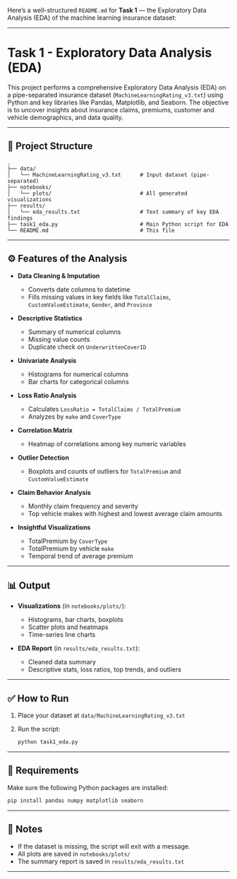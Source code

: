 Here’s a well-structured `README.md` for **Task 1** — the Exploratory Data Analysis (EDA) of the machine learning insurance dataset:

---

# Task 1 - Exploratory Data Analysis (EDA)

This project performs a comprehensive Exploratory Data Analysis (EDA) on a pipe-separated insurance dataset (`MachineLearningRating_v3.txt`) using Python and key libraries like Pandas, Matplotlib, and Seaborn. The objective is to uncover insights about insurance claims, premiums, customer and vehicle demographics, and data quality.

---

## 📁 Project Structure

```
.
├── data/
│   └── MachineLearningRating_v3.txt      # Input dataset (pipe-separated)
├── notebooks/
│   └── plots/                            # All generated visualizations
├── results/
│   └── eda_results.txt                   # Text summary of key EDA findings
├── task1_eda.py                          # Main Python script for EDA
└── README.md                             # This file
```

---

## ⚙️ Features of the Analysis

* **Data Cleaning & Imputation**

  * Converts date columns to datetime
  * Fills missing values in key fields like `TotalClaims`, `CustomValueEstimate`, `Gender`, and `Province`

* **Descriptive Statistics**

  * Summary of numerical columns
  * Missing value counts
  * Duplicate check on `UnderwrittenCoverID`

* **Univariate Analysis**

  * Histograms for numerical columns
  * Bar charts for categorical columns

* **Loss Ratio Analysis**

  * Calculates `LossRatio = TotalClaims / TotalPremium`
  * Analyzes by `make` and `CoverType`

* **Correlation Matrix**

  * Heatmap of correlations among key numeric variables

* **Outlier Detection**

  * Boxplots and counts of outliers for `TotalPremium` and `CustomValueEstimate`

* **Claim Behavior Analysis**

  * Monthly claim frequency and severity
  * Top vehicle makes with highest and lowest average claim amounts

* **Insightful Visualizations**

  * TotalPremium by `CoverType`
  * TotalPremium by vehicle `make`
  * Temporal trend of average premium

---

## 📊 Output

* **Visualizations** (in `notebooks/plots/`):

  * Histograms, bar charts, boxplots
  * Scatter plots and heatmaps
  * Time-series line charts

* **EDA Report** (in `results/eda_results.txt`):

  * Cleaned data summary
  * Descriptive stats, loss ratios, top trends, and outliers

---

## ✅ How to Run

1. Place your dataset at `data/MachineLearningRating_v3.txt`
2. Run the script:

   ```bash
   python task1_eda.py
   ```

---

## 🧰 Requirements

Make sure the following Python packages are installed:

```bash
pip install pandas numpy matplotlib seaborn
```

---

## 📌 Notes

* If the dataset is missing, the script will exit with a message.
* All plots are saved in `notebooks/plots/`
* The summary report is saved in `results/eda_results.txt`

---
